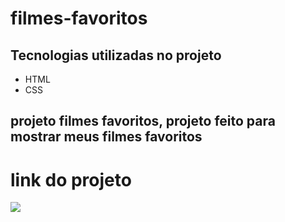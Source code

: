 # filmes-favoritos
## Tecnologias utilizadas no projeto
* HTML
* CSS
## projeto filmes favoritos, projeto feito para mostrar meus filmes favoritos
# link do projeto
   <a href="https://anna-hub19.github.io/filmes-favoritos/" target="_blank"><img src="https://img.shields.io/badge/-filmes_favoritos-purple?style=for-the-badge&logo=aluraplayo&logoColor=white"></a>
